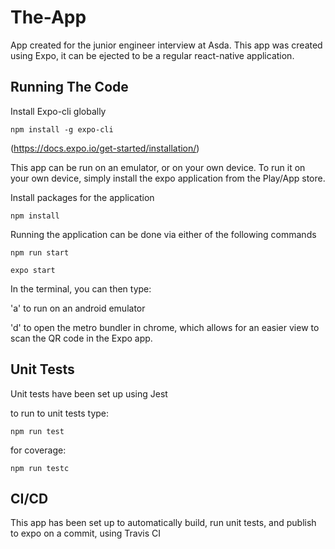 # The-App

App created for the junior engineer interview at Asda.
This app was created using Expo, it can be ejected to be a regular react-native application.

## Running The Code

Install Expo-cli globally

```
npm install -g expo-cli
```

(https://docs.expo.io/get-started/installation/)

This app can be run on an emulator, or on your own device.
To run it on your own device, simply install the expo application from the Play/App store.

Install packages for the application

```
npm install
```

Running the application can be done via either of the following commands

```
npm run start
```

```
expo start
```

In the terminal, you can then type:

'a' to run on an android emulator

'd' to open the metro bundler in chrome, which allows for an easier view to scan the QR code in the Expo app.

## Unit Tests

Unit tests have been set up using Jest

to run to unit tests type:

```
npm run test
```

for coverage:

```
npm run testc
```

## CI/CD

This app has been set up to automatically build, run unit tests, and publish to expo on a commit, using Travis CI
